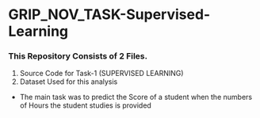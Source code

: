 # GRIP_NOV_TASK-Supervised-Learning
### This Repository Consists of 2 Files.
1. Source Code for Task-1 (SUPERVISED LEARNING)
2. Dataset Used for this analysis

* The main task was to predict the Score of a student when the numbers of Hours the student studies is provided
